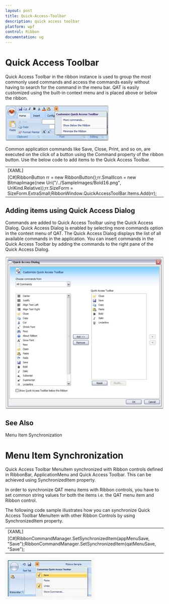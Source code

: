 ```yaml
---
layout: post
title: Quick-Access-Toolbar
description: quick access toolbar
platform: wpf
control: Ribbon
documentation: ug
---
```


# Quick Access Toolbar

Quick Access Toolbar in the ribbon instance is used to group the most commonly used commands and access the commands easily without having to search for the command in the menu bar. QAT is easily customized using the built-in context menu and is placed above or below the ribbon.



![](Quick-Access-Toolbar_images/Quick-Access-Toolbar_img1.jpeg)




Common application commands like Save, Close, Print, and so on, are executed on the click of a button using the Command property of the ribbon button. Use the below code to add items to the Quick Access Toolbar. 



<table>
<tr>
<td>
[XAML]<ribbon:Ribbon.QuickAccessToolBar><ribbon:QuickAccessToolBar><ribbon:RibbonButton ribbon:Ribbon.KeyTip="1" Command="ApplicationCommands.Close"/><ribbon:RibbonButton ribbon:Ribbon.KeyTip="2" Command="ApplicationCommands.Save"></ribbon:QuickAccessToolBar></ribbon:Ribbon.QuickAccessToolBar></td></tr>
<tr>
<td>
[C#]RibbonButton rr = new RibbonButton();rr.SmallIcon = new BitmapImage(new Uri("/../SampleImages/Bold16.png", UriKind.Relative));rr.SizeForm = SizeForm.ExtraSmall;RibbonWindow.QuickAccessToolBar.Items.Add(rr);</td></tr>
</table>


## Adding items using Quick Access Dialog

Commands are added to Quick Access Toolbar using the Quick Access Dialog. Quick Access Dialog is enabled by selecting more commands option in the context menu of QAT. The Quick Access Dialog displays the list of all available commands in the application. You can insert commands in the Quick Access Toolbar by adding the commands to the right pane of the Quick Access Dialog.



![](Quick-Access-Toolbar_images/Quick-Access-Toolbar_img2.jpeg)



## See Also 

Menu Item Synchronization

# Menu Item Synchronization

Quick Access Toolbar MenuItem synchronized with Ribbon controls defined in RibbonBar, ApplicationMenu and Quick Access Toolbar. This can be achieved using SynchronizedItem property.

In order to synchronize QAT menu items with Ribbon controls, you have to set common string values for both the items i.e. the QAT menu item and Ribbon control. 

The following code sample illustrates how you can synchronize Quick Access Toolbar MenuItem with other Ribbon Controls by using SynchronizedItem property.



<table>
<tr>
<td>
[XAML]<syncfusion:Ribbon.ApplicationMenu>     <syncfusion:ApplicationMenu IsPopupOpen="False">          <syncfusion:SimpleMenuButton  Name="appMenuSave" Label="Save" Icon="/Save.png" syncfusion:RibbonCommandManager.SynchronizedItem="Save"/>     </syncfusion:ApplicationMenu></syncfusion:Ribbon.ApplicationMenu><syncfusion:QuickAccessToolBar.QATMenuItems><syncfusion:RibbonButton  Name="qatMenuSave" Label="Save" syncfusion:RibbonCommandManager.SynchronizedItem="Save"/></syncfusion:QuickAccessToolBar.QATMenuItems></td></tr>
<tr>
<td>
[C#]RibbonCommandManager.SetSynchronizedItem(appMenuSave, "Save");RibbonCommandManager.SetSynchronizedItem(qatMenuSave, "Save");</td></tr>
</table>

![](Quick-Access-Toolbar_images/Quick-Access-Toolbar_img3.jpeg)





